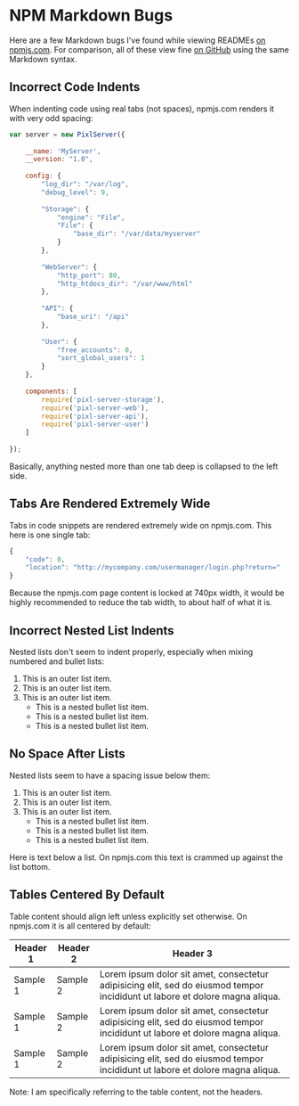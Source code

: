 # NPM Markdown Bugs

Here are a few Markdown bugs I've found while viewing READMEs [on npmjs.com](https://npmjs.com/npm-markdown-bugs).  For comparison, all of these view fine [on GitHub](https://github.com/jhuckaby/npm-markdown-bugs) using the same Markdown syntax.

## Incorrect Code Indents

When indenting code using real tabs (not spaces), npmjs.com renders it with very odd spacing:

```js
var server = new PixlServer({
	
	__name: 'MyServer',
	__version: "1.0",
	
	config: {
		"log_dir": "/var/log",
		"debug_level": 9,
		
		"Storage": {
			"engine": "File",
			"File": {
				"base_dir": "/var/data/myserver"
			}
		},
		
		"WebServer": {
			"http_port": 80,
			"http_htdocs_dir": "/var/www/html"
		},
		
		"API": {
			"base_uri": "/api"
		},
		
		"User": {
			"free_accounts": 0,
			"sort_global_users": 1
		}
	},
	
	components: [
		require('pixl-server-storage'),
		require('pixl-server-web'),
		require('pixl-server-api'),
		require('pixl-server-user')
	]
	
});
```

Basically, anything nested more than one tab deep is collapsed to the left side.

## Tabs Are Rendered Extremely Wide

Tabs in code snippets are rendered extremely wide on npmjs.com.  This here is one single tab:

```js
{
	"code": 0,
	"location": "http://mycompany.com/usermanager/login.php?return="
}
```

Because the npmjs.com page content is locked at 740px width, it would be highly recommended to reduce the tab width, to about half of what it is.

## Incorrect Nested List Indents

Nested lists don't seem to indent properly, especially when mixing numbered and bullet lists:

1. This is an outer list item.
2. This is an outer list item.
3. This is an outer list item.
	* This is a nested bullet list item.
	* This is a nested bullet list item.
	* This is a nested bullet list item.

## No Space After Lists

Nested lists seem to have a spacing issue below them:

1. This is an outer list item.
2. This is an outer list item.
3. This is an outer list item.
	* This is a nested bullet list item.
	* This is a nested bullet list item.
	* This is a nested bullet list item.

Here is text below a list.  On npmjs.com this text is crammed up against the list bottom.

## Tables Centered By Default

Table content should align left unless explicitly set otherwise.  On npmjs.com it is all centered by default:

| Header 1 | Header 2 | Header 3 |
|----------|----------|----------|
| Sample 1 | Sample 2 | Lorem ipsum dolor sit amet, consectetur adipisicing elit, sed do eiusmod tempor incididunt ut labore et dolore magna aliqua. |
| Sample 1 | Sample 2 | Lorem ipsum dolor sit amet, consectetur adipisicing elit, sed do eiusmod tempor incididunt ut labore et dolore magna aliqua. |
| Sample 1 | Sample 2 | Lorem ipsum dolor sit amet, consectetur adipisicing elit, sed do eiusmod tempor incididunt ut labore et dolore magna aliqua. |

Note: I am specifically referring to the table content, not the headers.
